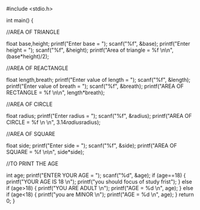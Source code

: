 #include <stdio.h>

int main() 
{

//AREA OF TRIANGLE

float base,height;
printf("Enter base = ");
scanf("%f", &base);
printf("Enter height = ");
scanf("%f", &height);
printf("Area of triangle = %f \n\n", (base*height)/2);

//AREA OF REACTANGLE

float length,breath;
printf("Enter value of length = ");
scanf("%f", &length);
printf("Enter value of breath = ");
scanf("%f", &breath);
printf("AREA OF RECTANGLE = %f \n\n", length*breath);

//AREA OF CIRCLE

float radius;
printf("Enter radius = ");
scanf("%f", &radius);
printf("AREA OF CIRCLE = %f \n \n", 3.14*radius*radius);

//AREA OF SQUARE

float side;
printf("Enter side = ");
scanf("%f", &side);
printf("AREA OF SQUARE = %f \n\n", side*side);

//TO PRINT THE AGE

int age;
printf("ENTER YOUR AGE = ");
scanf("%d", &age);
if (age==18)
{
printf("YOUR AGE IS 18 \n");
printf("you should focus of study frist");
}
else if (age>18)
{
printf("YOU ARE ADULT \n");
printf("AGE = %d \n", age);
}
else if (age<18)
{
printf("you are MINOR \n");
printf("AGE = %d \n", age);
}
return 0;
}

